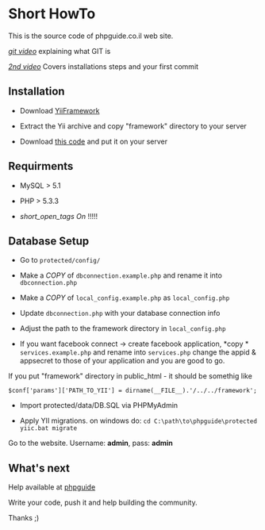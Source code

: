 Short HowTo
=============

This is the source code of phpguide.co.il web site.

*[git video](http://phpguide.co.il/%D7%9E%D7%94+%D7%96%D7%94+git.htm)* explaining what GIT is

*[2nd video](http://phpguide.co.il/git+%D7%9E%D7%A2%D7%A9%D7%99+_+%D7%A2%D7%95%D7%A8%D7%9B%D7%99%D7%9D+%D7%90%D7%AA+phpguide.htm)* Covers installations steps and your first commit

Installation
------------

- Download [YiiFramework](http://www.yiiframework.com/)

- Extract the Yii archive and copy "framework" directory to your server

- Download [this code](https://github.com/intval/phpguide/zipball/master) and put it on your server

Requirments
-----------

- MySQL > 5.1

- PHP > 5.3.3

- *short_open_tags On* !!!!!

Database Setup
--------------

- Go to `protected/config/`

- Make a *COPY* of `dbconnection.example.php` and rename it into `dbconnection.php`

- Make a *COPY* of `local_config.example.php` as `local_config.php`

- Update `dbconnection.php` with your database connection info

- Adjust the path to the framework directory in `local_config.php`

- If you want facebook connect -> create facebook application, *copy * `services.example.php` and rename into `services.php`
  change the appid & appsecret to those of your application and you are good to go.

If you put "framework" directory in public_html - it should be somethig like

  `$conf['params']['PATH_TO_YII'] = dirname(__FILE__).'/../../framework';`

- Import protected/data/DB.SQL via PHPMyAdmin 

- Apply YII migrations. on windows do:
	`cd C:\path\to\phpguide\protected`
	`yiic.bat migrate`
	
Go to the website. Username: **admin**, pass: **admin**


What's next
-----------

Help available at [phpguide](http://phpguide.co.il/)

Write your code, push it and help building the community.

Thanks ;)